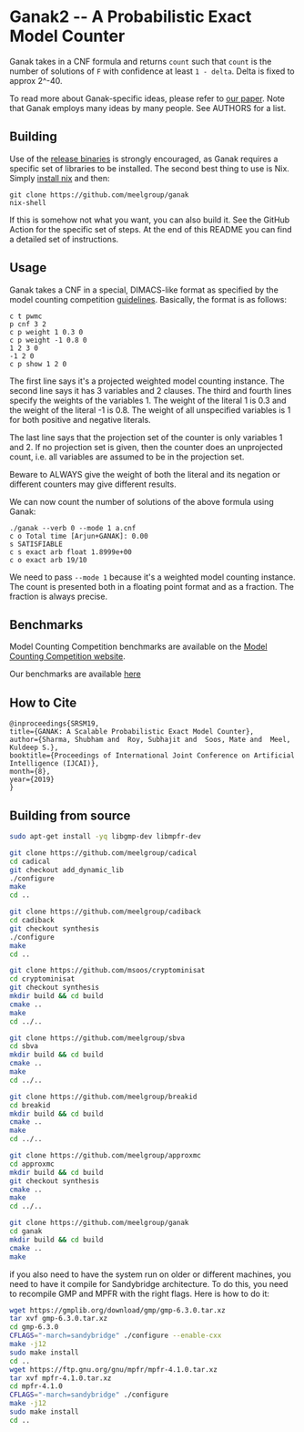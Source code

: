 # Ganak2 -- A Probabilistic Exact Model Counter
Ganak takes in a CNF formula and returns `count` such that `count` is the
number of solutions of `F` with confidence at least `1 - delta`. Delta is fixed to
approx 2^-40.

To read more about Ganak-specific ideas, please refer to [our
paper](https://www.comp.nus.edu.sg/~meel/Papers/ijcai19srsm.pdf). Note that
Ganak employs many ideas by many people. See AUTHORS for a list.

## Building

Use of the [release binaries](https://github.com/meelgroup/ganak/releases) is
strongly encouraged, as Ganak requires a specific set of libraries to be
installed. The second best thing to use is Nix. Simply [install
nix](https://nixos.org/download/) and then:

```plaintext
git clone https://github.com/meelgroup/ganak
nix-shell
```
If this is somehow not what you want, you can also build it. See the GitHub
Action for the specific set of steps. At the end of this README you can
find a detailed set of instructions.

## Usage
Ganak takes a CNF in a special, DIMACS-like format as specified by the
model counting competition [guidelines](https://mccompetition.org/assets/files/mccomp_format_24.pdf).
Basically, the format is as follows:

```plaintext
c t pwmc
p cnf 3 2
c p weight 1 0.3 0
c p weight -1 0.8 0
1 2 3 0
-1 2 0
c p show 1 2 0
```
The first line says it's a projected weighted model counting instance. The
second line says it has 3 variables and 2 clauses. The third and fourth lines
specify the weights of the variables 1. The weight of the literal 1 is 0.3 and
the weight of the literal -1 is 0.8. The weight of all unspecified variables is
1 for both positive and negative literals.

The last line says that the projection set of the counter is only variables 1
and 2. If no projection set is given, then the counter does an unprojected
count, i.e. all variables are assumed to be in the projection set.

Beware to ALWAYS give the weight of both the literal and its negation or
different counters may give different results.

We can now count the number of solutions of the above formula using Ganak:
```plaintext
./ganak --verb 0 --mode 1 a.cnf
c o Total time [Arjun+GANAK]: 0.00
s SATISFIABLE
c s exact arb float 1.8999e+00
c o exact arb 19/10
```

We need to pass `--mode 1` because it's a weighted model counting instance. The count
is presented both in a floating point format and as a fraction. The fraction is
always precise.

## Benchmarks
Model Counting Competition benchmarks are available on the [Model Counting
Competition website](http://https://mccompetition.org/).

Our benchmarks are available
[here](https://drive.google.com/file/d/15dUJI55drFH_0-4-qWjoF_YR0amb3xnK/view?usp=sharing)

## How to Cite
```
@inproceedings{SRSM19,
title={GANAK: A Scalable Probabilistic Exact Model Counter},
author={Sharma, Shubham and  Roy, Subhajit and  Soos, Mate and  Meel, Kuldeep S.},
booktitle={Proceedings of International Joint Conference on Artificial Intelligence (IJCAI)},
month={8},
year={2019}
}
```

## Building from source

```bash
sudo apt-get install -yq libgmp-dev libmpfr-dev

git clone https://github.com/meelgroup/cadical
cd cadical
git checkout add_dynamic_lib
./configure
make
cd ..

git clone https://github.com/meelgroup/cadiback
cd cadiback
git checkout synthesis
./configure
make
cd ..

git clone https://github.com/msoos/cryptominisat
cd cryptominisat
git checkout synthesis
mkdir build && cd build
cmake ..
make
cd ../..

git clone https://github.com/meelgroup/sbva
cd sbva
mkdir build && cd build
cmake ..
make
cd ../..

git clone https://github.com/meelgroup/breakid
cd breakid
mkdir build && cd build
cmake ..
make
cd ../..

git clone https://github.com/meelgroup/approxmc
cd approxmc
mkdir build && cd build
git checkout synthesis
cmake ..
make
cd ../..

git clone https://github.com/meelgroup/ganak
cd ganak
mkdir build && cd build
cmake ..
make
```

if you also need to have the system run on older or different machines, you
need to have it compile for Sandybridge architecture. To do this, you need to
 recompile GMP and MPFR with the right flags. Here is how to do it:

```bash
wget https://gmplib.org/download/gmp/gmp-6.3.0.tar.xz
tar xvf gmp-6.3.0.tar.xz
cd gmp-6.3.0
CFLAGS="-march=sandybridge" ./configure --enable-cxx
make -j12
sudo make install
cd ..
wget https://ftp.gnu.org/gnu/mpfr/mpfr-4.1.0.tar.xz
tar xvf mpfr-4.1.0.tar.xz
cd mpfr-4.1.0
CFLAGS="-march=sandybridge" ./configure
make -j12
sudo make install
cd ..
```
